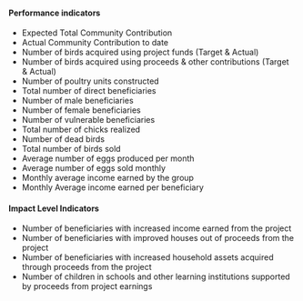 #### Performance indicators
* Expected Total Community Contribution
* Actual Community Contribution to date
* Number of birds acquired using project funds (Target & Actual)
* Number of birds acquired using proceeds & other contributions (Target & Actual)
* Number of poultry units constructed
* Total number of direct beneficiaries 
* Number of male beneficiaries
* Number of female beneficiaries
* Number of vulnerable beneficiaries
* Total number of chicks realized
* Number of dead birds
* Total number of birds sold 
* Average number of eggs produced per month
* Average number of eggs sold monthly
* Monthly average income earned by the group
* Monthly Average income earned per beneficiary

#### Impact Level Indicators
* Number of beneficiaries with increased income earned from the project
* Number of beneficiaries with improved houses out of proceeds from the project
* Number of beneficiaries with increased household assets acquired through proceeds from the project
* Number of children in schools and other learning institutions supported by proceeds from project earnings

